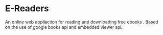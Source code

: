 # E-Readers
An online web appliaction for reading and downloading free ebooks .
Based on the use of google books api and embedded viewer api.
